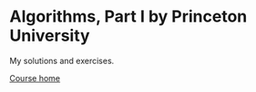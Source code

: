 # Algorithms, Part I by Princeton University

My solutions and exercises.

[Course home](https://www.coursera.org/learn/algorithms-part1/)

